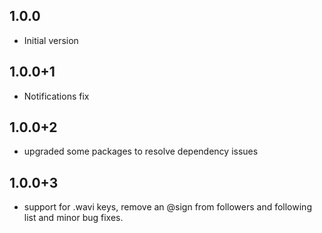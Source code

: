 ## 1.0.0
- Initial version

## 1.0.0+1
- Notifications fix

## 1.0.0+2
- upgraded some packages to resolve dependency issues

## 1.0.0+3
- support for .wavi keys, remove an @sign from followers and following list and minor bug fixes.

